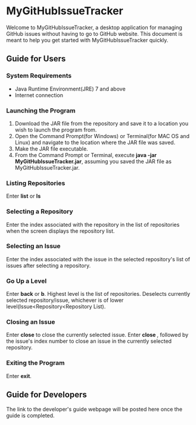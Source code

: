 MyGitHubIssueTracker
====================
<p>Welcome to MyGitHubIssueTracker, a desktop application for managing GitHub issues without having to go to GitHub website. This document is meant to help you get started with MyGitHubIssueTracker quickly.</p>
<h2>Guide for Users</h2>
<h3>System Requirements</h3>
<ul>
<li>Java Runtime Environment(JRE) 7 and above</li>
<li>Internet connection</li>
</ul>
<h3>Launching the Program</h3>
<ol>
<li>Download the JAR file from the repository and save it to a location you wish to launch the program from.</li>
<li>Open the Command Prompt(for Windows) or Terminal(for MAC OS and Linux) and navigate to the location where the JAR file was saved.</li>
<li>Make the JAR file executable.</li>
<li>From the Command Prompt or Terminal, execute <b>java -jar MyGitHubIssueTracker.jar</b>, assuming you saved the JAR file as MyGitHubIssueTracker.jar.</li>
</ol>
<h3>Listing Repositories</h3>
<p>Enter <b>list</b> or <b>ls</b></p>
<h3>Selecting a Repository</h3>
<p>Enter the index associated with the repository in the list of repositories when the screen displays the repository list.</p>
<h3>Selecting an Issue</h3>
<p>Enter the index associated with the issue in the selected repository's list of issues after selecting a repository.</p>
<h3>Go Up a Level</h3>
<p>Enter <b>back</b> or <b>b</b>. Highest level is the list of repositories. Deselects currently selected repository/issue, whichever is of lower level(Issue&lt;Repository&lt;Repository List).</p>
<h3>Closing an Issue</h3>
<p>Enter <b>close</b> to close the currently selected issue. Enter <b>close </b>, followed by the issue's index number to close an issue in the currently selected repository.</p>
<h3>Exiting the Program</h3>
<p>Enter <b>exit</b>.</p>
<h2>Guide for Developers</h2>
<p>The link to the developer's guide webpage will be posted here once the guide is completed.</p>
